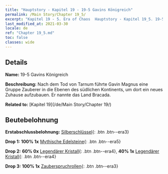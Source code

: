 ```yaml
---
title: "Hauptstory - Kapitel 19 - 19-5 Gavins Königreich"
permalink: /Main Story/Chapter 19_5/
excerpt: "Kapitel 19 - 5. Era of Chaos  Hauptstory - Kapitel 19_5. 19-5 Gavins Königreich"
last_modified_at: 2021-03-30
locale: de
ref: "Chapter 19_5.md"
toc: false
classes: wide
---
```


## Details

 **Name:** 19-5 Gavins Königreich

 **Beschreibung:** Nach dem Tod von Tarnum führte Gavin Magnus eine Gruppe Zauberer in die Ebenen des südlichen Kontinents, um dort ein neues Zuhause aufzubauen. Er nannte das Land Bracada.

 **Related to:** [Kapitel 19](/de/Main Story/Chapter 19/)

## Beutebelohnung

 **Erstabschlussbelohnung:** [Silberschlüssel](/de/Items/con_693/){: .btn .btn--era3}

 **Drop 1:** **100% 1x** [Mythische Edelsteine](/de/Items/mat_65/){: .btn .btn--era5}

 **Drop 2:** **60% 0x** [Legendärer Kristall](/de/Items/mat_59/){: .btn .btn--era4}, **40% 1x** [Legendärer Kristall](/de/Items/mat_59/){: .btn .btn--era4}

 **Drop 3:** **100% 1x** [Zauberspruchrollen](/de/Items/con_694/){: .btn .btn--era3}

